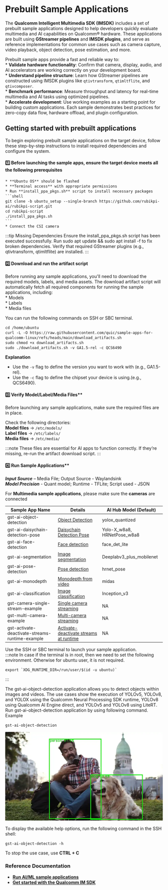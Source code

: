 # Prebuilt Sample Applications

The **Qualcomm Intelligent Multimedia SDK (IMSDK)** includes a set of prebuilt sample applications designed to help developers quickly evaluate multimedia and AI capabilities on Qualcomm® hardware. These applications are built using **GStreamer pipelines** and **IMSDK plugins**, and serve as reference implementations for common use cases such as camera capture, video playback, object detection, pose estimation, and more.  
 
Prebuilt sample apps provide a fast and reliable way to:  
    * **Validate hardware functionality**: Confirm that camera, display, audio, and AI accelerators are working correctly on your development board.  
    * **Understand pipeline structure**: Learn how GStreamer pipelines are constructed using IMSDK plugins like `qtivtransform`, `qtimltflite`, and `qtivcomposer`.  
    * **Benchmark performance**: Measure throughput and latency for real-time multimedia and AI tasks using optimized pipelines.  
    * **Accelerate development**: Use working examples as a starting point for building custom applications. Each sample demonstrates best practices for zero-copy data flow, hardware offload, and plugin configuration.    

## Getting started with prebuilt applications 
To begin exploring prebuilt sample applications on the target device, follow these step-by-step instructions to install required dependencies and configure the system.  

#### 1️⃣ Before launching the sample apps, ensure the target device meets all the following prerequisites
    * **Ubuntu OS** should be flashed  
    * **Terminal access** with appropriate permissions    
    * Run **install_ppa_pkgs.sh** script to install necessary packages 
	```shell
	git clone -b ubuntu_setup --single-branch https://github.com/rubikpi-ai/rubikpi-script.git 
	cd rubikpi-script  
	./install_ppa_pkgs.sh 
	```
    * Connect the CSI camera  

:::tip
 Missing Dependencies
Ensure the install_ppa_pkgs.sh script has been executed successfully.
Run sudo apt update && sudo apt install -f to fix broken dependencies.
Verify that required GStreamer plugins (e.g., qtivtransform, qtimltflite) are installed.
:::

#### 2️⃣ Download and run the artifact script   
Before running any sample applications, you'll need to download the required models, labels, and media assets. The download artifact script will automatically fetch all required components for running the sample applications, including:  
    * Models  
    * Labels  
    * Media files    

You can run the following commands on SSH or SBC terminal.
```shell
cd /home/ubuntu 
curl -L -O https://raw.githubusercontent.com/quic/sample-apps-for-qualcomm-linux/refs/heads/main/download_artifacts.sh
sudo chmod +x download_artifacts.sh 
sudo ./download_artifacts.sh -v GA1.5-rel -c QCS6490
```
**Explanation**  
* Use the `-v` flag to define the version you want to work with (e.g., GA1.5-rel).
* Use the `-c` flag to define the chipset your device is using.(e.g., QCS6490).

#### 3️⃣ Verify Model/Label/Media Files**    
Before launching any sample applications, make sure the required files are in place.    

Check the following directories:    
    **Model files** → `/etc/models/`  
    **Label files** → `/etc/labels/`   
    **Media files** → `/etc/media/`  

:::note
These files are essential for AI apps to function correctly. If they’re missing, re-run the artifact download script.
:::

#### 4️⃣ Run Sample Applications**  

***Input Source*** – Media File; Output Source - Waylandsink    
***Model Precision*** - Quant model; Runtime - TFLite; Script used - JSON  

For **Multimedia sample applications**, please make sure the **cameras** are connected    

| Sample App Name           |  Details   | AI Hub Model (Default)         |
|------------------------------|------------|--------------------------------|
|gst-ai-object-detection    | [Object Detection](https://docs.qualcomm.com/bundle/publicresource/topics/80-70020-50/gst-ai-object-detection.html?vproduct=1601111740013072&version=1.5&facet=Intelligent_Multimedia_SDK.SDK.2.0)| yolox_quantized
|gst-ai-daisychain-detection-pose    | [Daisychain Detection Pose](https://docs.qualcomm.com/bundle/publicresource/topics/80-70020-50/daisy-chain-detection-and-pose-detection.html?vproduct=1601111740013072&version=1.5&facet=Intelligent_Multimedia_SDK.SDK.2.0)| Yolo-X_w8a8, HRNetPose_w8a8
| gst-ai-face-detection     |  [Face detection](https://docs.qualcomm.com/bundle/publicresource/topics/80-70020-50/gst-ai-face-detection.html) | face_det_lite                
| gst-ai-segmentation       |  [Image segmentation](https://docs.qualcomm.com/bundle/publicresource/topics/80-70020-50/gst-ai-segmentation.html)  | Deeplabv3_plus_mobilenet 
| gst-ai-pose-detection     |  [Pose detection](https://docs.qualcomm.com/bundle/publicresource/topics/80-70020-50/gst-ai-pose-detection.html)  | hrnet_pose                
| gst-ai-monodepth          |  [Monodepth from video](https://docs.qualcomm.com/bundle/publicresource/topics/80-70020-50/mono-depth-from-video.html) | midas                   
| gst-ai-classification     |  [Image classification](https://docs.qualcomm.com/bundle/publicresource/topics/80-70020-50/gst-ai-classification.html)  | Inception_v3                   
| gst-camera-single-stream-example     |  [Single camera streaming](https://docs.qualcomm.com/bundle/publicresource/topics/80-70020-50/gst-camera-single-stream-example.html) | NA                
| gst-multi-camera-example    |  [Multi-camera streaming](https://docs.qualcomm.com/bundle/publicresource/topics/80-70020-50/gst-multi-camera-stream-example.html) | NA         
| gst-activate-deactivate-streams-runtime-example     |  [Activate-deactivate streams at runtime](https://docs.qualcomm.com/bundle/publicresource/topics/80-70020-50/gst-activate-deactivate-streams-runtime.html) | NA                

Use the SSH or SBC terminal to launch your sample application.  
:::note
In case if the terminal is in root, then we need to set the following environment. Otherwise for ubuntu user, it is not required.  
```shell
export `XDG_RUNTIME_DIR=/run/user/$(id -u ubuntu)`
```
:::

The gst-ai-object-detection application allows you to detect objects within images and videos. The use cases show the execution of YOLOv5, YOLOv8, and YOLOX using the Qualcomm Neural Processing SDK runtime, YOLOv8 using Qualcomm AI Engine direct, and YOLOv5 and YOLOv8 using LiteRT. Run gst-ai-object-detection application by using following command.  
Example
```shell
gst-ai-object-detection
```
![](./images/OpenCV-OD.png)

To display the available help options, run the following command in the SSH shell:  
```shell
gst-ai-object-detection -h
```

To stop the use case, use **CTRL + C**


### Reference Documentation  
* [**Run AI/ML sample applications**](https://docs.qualcomm.com/bundle/publicresource/topics/80-70020-50/ai-ml-sample-applications.html)
* [**Get started with the Qualcomm IM SDK**](https://docs.qualcomm.com/bundle/publicresource/topics/80-70020-51/install-sdk.html#panel-0-VWJ1bnR1)



